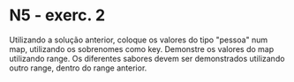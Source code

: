# N5 - exerc. 2

Utilizando a solução anterior, coloque os valores do tipo "pessoa" num map, utilizando os sobrenomes como key.
Demonstre os valores do map utilizando range.
Os diferentes sabores devem ser demonstrados utilizando outro range, dentro do range anterior.

